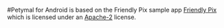 ﻿#Petymal for Android is based on the Friendly Pix sample app [Friendly Pix](https://github.com/firebase/friendlypix-android) which is licensed under an [Apache-2](LICENSE) license.
